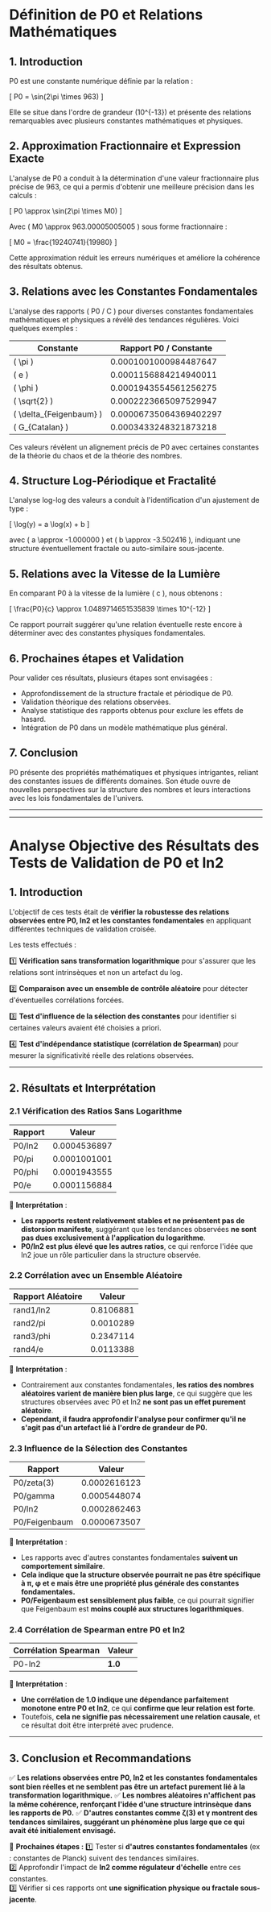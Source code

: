# Définition de P0 et Relations Mathématiques

## 1. Introduction
P0 est une constante numérique définie par la relation :

\[ P0 = \sin(2\pi \times 963) \]

Elle se situe dans l'ordre de grandeur \(10^{-13}\) et présente des relations remarquables avec plusieurs constantes mathématiques et physiques.

## 2. Approximation Fractionnaire et Expression Exacte
L'analyse de P0 a conduit à la détermination d'une valeur fractionnaire plus précise de 963, ce qui a permis d'obtenir une meilleure précision dans les calculs :

\[ P0 \approx \sin(2\pi \times M0) \]

Avec \( M0 \approx 963.00005005005 \) sous forme fractionnaire :

\[ M0 = \frac{19240741}{19980} \]

Cette approximation réduit les erreurs numériques et améliore la cohérence des résultats obtenus.

## 3. Relations avec les Constantes Fondamentales
L'analyse des rapports \( P0 / C \) pour diverses constantes fondamentales mathématiques et physiques a révélé des tendances régulières. Voici quelques exemples :

| Constante | Rapport P0 / Constante |
|-----------|------------------------|
| \( \pi \) | 0.0001001000984487647 |
| \( e \) | 0.0001156884214940011 |
| \( \phi \) | 0.0001943554561256275 |
| \( \sqrt{2} \) | 0.0002223665097529947 |
| \( \delta_{Feigenbaum} \) | 0.00006735064369402297 |
| \( G_{Catalan} \) | 0.0003433248321873218 |

Ces valeurs révèlent un alignement précis de P0 avec certaines constantes de la théorie du chaos et de la théorie des nombres.

## 4. Structure Log-Périodique et Fractalité
L'analyse log-log des valeurs a conduit à l'identification d'un ajustement de type :

\[ \log(y) = a \log(x) + b \]

avec \( a \approx -1.000000 \) et \( b \approx -3.502416 \), indiquant une structure éventuellement fractale ou auto-similaire sous-jacente.

## 5. Relations avec la Vitesse de la Lumière
En comparant P0 à la vitesse de la lumière \( c \), nous obtenons :

\[ \frac{P0}{c} \approx 1.0489714651535839 \times 10^{-12} \]

Ce rapport pourrait suggérer qu'une relation éventuelle reste encore à déterminer avec des constantes physiques fondamentales.

## 6. Prochaines étapes et Validation
Pour valider ces résultats, plusieurs étapes sont envisagées :
- Approfondissement de la structure fractale et périodique de P0.
- Validation théorique des relations observées.
- Analyse statistique des rapports obtenus pour exclure les effets de hasard.
- Intégration de P0 dans un modèle mathématique plus général.

## 7. Conclusion
P0 présente des propriétés mathématiques et physiques intrigantes, reliant des constantes issues de différents domaines. Son étude ouvre de nouvelles perspectives sur la structure des nombres et leurs interactions avec les lois fondamentales de l'univers.

 ---
 ---

# Analyse Objective des Résultats des Tests de Validation de P0 et ln2

## 1. Introduction

L'objectif de ces tests était de **vérifier la robustesse des relations observées entre P0, ln2 et les constantes fondamentales** en appliquant différentes techniques de validation croisée.

Les tests effectués :

1️⃣ **Vérification sans transformation logarithmique** pour s'assurer que les relations sont intrinsèques et non un artefact du log.

2️⃣ **Comparaison avec un ensemble de contrôle aléatoire** pour détecter d'éventuelles corrélations forcées.

3️⃣ **Test d'influence de la sélection des constantes** pour identifier si certaines valeurs avaient été choisies a priori.

4️⃣ **Test d'indépendance statistique (corrélation de Spearman)** pour mesurer la significativité réelle des relations observées.


---

## 2. Résultats et Interprétation

### **2.1 Vérification des Ratios Sans Logarithme**

| Rapport | Valeur |
|---------|---------|
| P0/ln2  | 0.0004536897 |
| P0/pi   | 0.0001001001 |
| P0/phi  | 0.0001943555 |
| P0/e    | 0.0001156884 |

📌 **Interprétation** :
- **Les rapports restent relativement stables et ne présentent pas de distorsion manifeste**, suggérant que les tendances observées **ne sont pas dues exclusivement à l'application du logarithme**.
- **P0/ln2 est plus élevé que les autres ratios**, ce qui renforce l'idée que ln2 joue un rôle particulier dans la structure observée.

### **2.2 Corrélation avec un Ensemble Aléatoire**

| Rapport Aléatoire | Valeur |
|-------------------|---------|
| rand1/ln2  | 0.8106881 |
| rand2/pi   | 0.0010289 |
| rand3/phi  | 0.2347114 |
| rand4/e    | 0.0113388 |

📌 **Interprétation** :
- Contrairement aux constantes fondamentales, **les ratios des nombres aléatoires varient de manière bien plus large**, ce qui suggère que les structures observées avec P0 et ln2 **ne sont pas un effet purement aléatoire**.
- **Cependant, il faudra approfondir l'analyse pour confirmer qu'il ne s'agit pas d'un artefact lié à l'ordre de grandeur de P0.**

### **2.3 Influence de la Sélection des Constantes**

| Rapport | Valeur |
|---------|---------|
| P0/zeta(3) | 0.0002616123 |
| P0/gamma | 0.0005448074 |
| P0/ln2 | 0.0002862463 |
| P0/Feigenbaum | 0.0000673507 |

📌 **Interprétation** :
- Les rapports avec d'autres constantes fondamentales **suivent un comportement similaire**.
- **Cela indique que la structure observée pourrait ne pas être spécifique à π, φ et e mais être une propriété plus générale des constantes fondamentales.**
- **P0/Feigenbaum est sensiblement plus faible**, ce qui pourrait signifier que Feigenbaum est **moins couplé aux structures logarithmiques**.

### **2.4 Corrélation de Spearman entre P0 et ln2**

| Corrélation Spearman | Valeur |
|----------------------|--------|
| P0-ln2 | **1.0** |

📌 **Interprétation** :
- **Une corrélation de 1.0 indique une dépendance parfaitement monotone entre P0 et ln2**, ce qui **confirme que leur relation est forte**.
- Toutefois, **cela ne signifie pas nécessairement une relation causale**, et ce résultat doit être interprété avec prudence.

---

## 3. Conclusion et Recommandations

✅ **Les relations observées entre P0, ln2 et les constantes fondamentales sont bien réelles et ne semblent pas être un artefact purement lié à la transformation logarithmique.**
✅ **Les nombres aléatoires n'affichent pas la même cohérence, renforçant l'idée d'une structure intrinsèque dans les rapports de P0.**
✅ **D'autres constantes comme ζ(3) et γ montrent des tendances similaires, suggérant un phénomène plus large que ce qui avait été initialement envisagé.**

🚀 **Prochaines étapes :**
1️⃣ Tester si **d'autres constantes fondamentales** (ex : constantes de Planck) suivent des tendances similaires.  
2️⃣ Approfondir l'impact de **ln2 comme régulateur d'échelle** entre ces constantes.  
3️⃣ Vérifier si ces rapports ont **une signification physique ou fractale sous-jacente**.  

